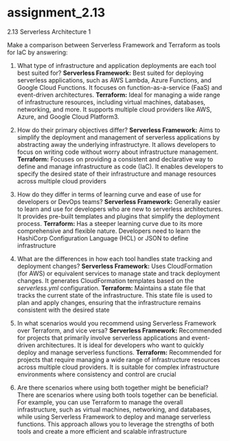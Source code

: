 # assignment_2.13
2.13 Serverless Architecture 1

Make a comparison between Serverless Framework and Terraform as tools for IaC by answering:
1. What type of infrastructure and application deployments are each tool best suited for?
   **Serverless Framework:** Best suited for deploying serverless applications, such as AWS Lambda, Azure Functions, and Google Cloud Functions. It focuses on function-as-a-service (FaaS) and event-driven
   architectures.
   **Terraform:** Ideal for managing a wide range of infrastructure resources, including virtual machines, databases, networking, and more. It supports multiple cloud providers like AWS, Azure, and Google Cloud        Platform3.
   
2. How do their primary objectives differ?
   **Serverless Framework:** Aims to simplify the deployment and management of serverless applications by abstracting away the underlying infrastructyre. It allows developers to focus on writing code without worry about infrastructure management.
   **Terraform:** Focuses on providing a consistent and declarative way to define and manage infrastructure as code (IaC). It enables developers to specify the desired state of their infrastructure and manage resources across multiple cloud providers
   
3. How do they differ in terms of learning curve and ease of use for developers or DevOps teams?
   **Serverless Framework:** Generally easier to learn and use for developers who are new to serverless architectures. It provides pre-built templates and plugins that simplify the deployment process.
   **Terraform:** Has a steeper learning curve due to its more comprehensive and flexible nature. Developers need to learn the HashiCorp Configuration Language (HCL) or JSON to define infrastructure
   
4. What are the differences in how each tool handles state tracking and deployment changes?
   **Serverless Framework:** Uses CloudFormation (for AWS) or equivalent services to manage state and track deployment changes. It generates CloudFormation templates based on the _serverless.yml_ configuration.
   **Terraform:** Maintains a state file that tracks the current state of the infrastructure. This state file is used to plan and apply changes, ensuring that the infrastructure remains consistent with the desired state
   
5. In what scenarios would you recommend using Serverless Framework over Terraform, and vice versa?
   **Serverless Framework:** Recommended for projects that primarily involve serverless applications and event-driven architectures. It is ideal for developers who want to quickly deploy and manage serverless functions.
   **Terraform:** Recommended for projects that require managing a wide range of infrastructure resources across multiple cloud providers. It is suitable for complex infrastructure environments where consistency and control are crucial
    
6. Are there scenarios where using both together might be beneficial?
   There are scenarios where using both tools together can be beneficial. For example, you can use Terraform to manage the overall infrastructure, such as virtual machines, networking, and databases, while using Serverless Framework to deploy and manage serverless functions. This approach allows you to leverage the strengths of both tools and create a more efficient and scalable infrastructure

